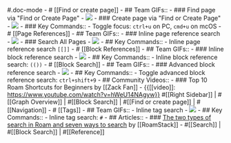 #.doc-mode
    - # [[Find or create page]]
        - ## Team GIFs::
            - ### Find page via "Find or Create Page"
            - ![](https://firebasestorage.googleapis.com/v0/b/firescript-577a2.appspot.com/o/imgs%2Fapp%2Fhelp-documentation%2Flh-IodNlTT.gif?alt=media&token=8d5ddd1c-c4cc-4912-bcc5-318d395462a9)
            - ### Create page via "Find or Create Page"
            - ![](https://firebasestorage.googleapis.com/v0/b/firescript-577a2.appspot.com/o/imgs%2Fapp%2Fhelp-documentation%2F7OlfaF5_J5.gif?alt=media&token=3cae6d14-d8f8-4134-b885-f1cc50edbdce)
        - ### Key Commands::
            - Toggle focus: `ctrl+u` on PC, `cmd+u` on mcOS
    - # [[Page References]]
        - ## Team GIFs::
            - ### Inline page reference search
            - ![](https://firebasestorage.googleapis.com/v0/b/firescript-577a2.appspot.com/o/imgs%2Fapp%2Fhelp-documentation%2FvXYh30XhU-.gif?alt=media&token=9975042f-300c-4b27-81c4-e07ce0ae6196)
            - ### Search All Pages
            - ![](https://firebasestorage.googleapis.com/v0/b/firescript-577a2.appspot.com/o/imgs%2Fapp%2Fhelp-documentation%2F1A-BZ0Xz2j.gif?alt=media&token=74a62ead-57bc-401c-ba4f-032fb14c4369)
        - ## Key Commands::
            - Inline page reference search `[[]]`
    - # [[Block References]]
        - ## Team GIFs::
            - ### Inline block reference search
            - ![](https://firebasestorage.googleapis.com/v0/b/firescript-577a2.appspot.com/o/imgs%2Fapp%2Fhelp-documentation%2FkPLiIKpIT6.gif?alt=media&token=49267272-6e36-4d8e-bbbc-ab041a78312b)
        - ## Key Commands::
            - Inline block reference search: `(())`
    - # [[Block Search]]
        - ## Team GIFs::
            - ### Advanced block reference search
            - ![](https://firebasestorage.googleapis.com/v0/b/firescript-577a2.appspot.com/o/imgs%2Fapp%2Fhelp-documentation%2FKFCQb6TOho.gif?alt=media&token=e6f60942-0f69-40eb-a592-fe7136e21b38)
        - ## Key Commands::
            - Toggle advanced block reference search: `ctrl+shift+9`
        - ## Community Videos::
            - ### Top 10 Roam Shortcuts for Beginners by [[Zack Fan]]
                - {{[[video]]: https://www.youtube.com/watch?v=hWeU14NAgyw}}
#[[Right Sidebar]] | #[[Graph Overview]] | #[[Block Search]] | #[[Find or create page]] | #[[Navigation]]
    - # [[Tags]]
        - ## Team GIFs::
            - Inline tag search
            - ![](https://firebasestorage.googleapis.com/v0/b/firescript-577a2.appspot.com/o/imgs%2Fapp%2Fhelp-documentation%2FNeS2jRFQBv.gif?alt=media&token=274ea456-90e1-4fc6-8221-01c520a7acc8)
        - ## Key Commands::
            - Inline tag search: `#`
    - ## Articles::
        - ### [The two types of search in Roam and seven ways to search](https://roamstack.com/searching-in-roam/) by [[RoamStack]]
            - #[[Search]] | #[[Block Search]] | #[[Reference]]
